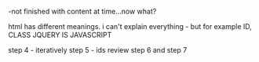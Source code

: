 




-not finished with content at time...now what?


html has different meanings. i can't explain everything - but for example ID, CLASS
JQUERY IS JAVASCRIPT
 
step 4 - iteratively
step 5 - ids
review step 6 and step 7
